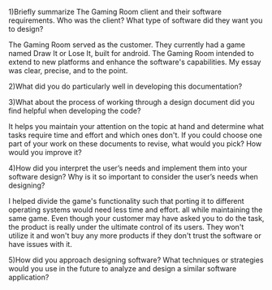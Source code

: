 1)Briefly summarize The Gaming Room client and their software requirements. Who was the client? What type of software did they want you to design?
  
  The Gaming Room served as the customer. They currently had a game named Draw It or Lose It, built for android. The Gaming Room intended to extend to new platforms and enhance the software's capabilities. My essay was clear, precise, and to the point.

2)What did you do particularly well in developing this documentation?

3)What about the process of working through a design document did you find helpful when developing the code?
  
  It helps you maintain your attention on the topic at hand and determine what tasks require time and effort and which ones don't.
If you could choose one part of your work on these documents to revise, what would you pick? How would you improve it?


4)How did you interpret the user’s needs and implement them into your software design? Why is it so important to consider the user’s needs when designing?
  
  I helped divide the game's functionality such that porting it to different operating systems would need less time and effort. all while maintaining the same game. Even though your customer may have asked you to do the task, the product is really under the ultimate control of its users. They won't utilize it and won't buy any more products if they don't trust the software or have issues with it.

5)How did you approach designing software? What techniques or strategies would you use in the future to analyze and design a similar software application?
